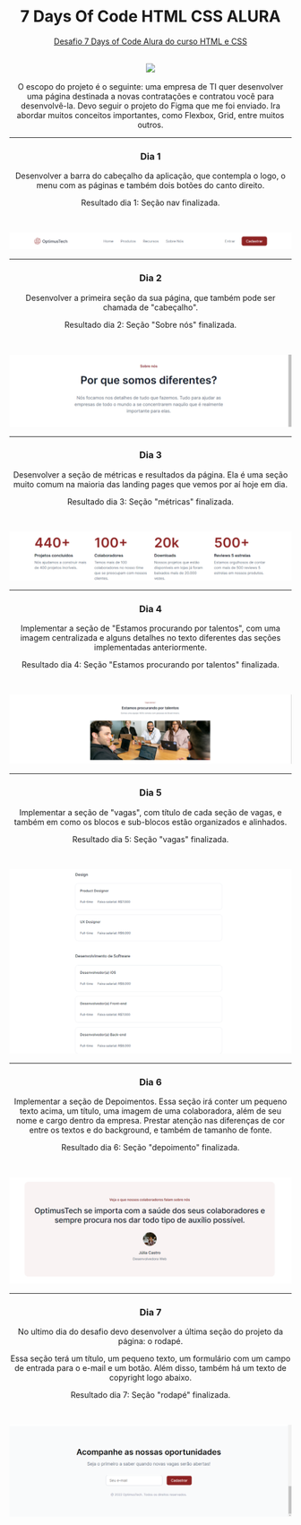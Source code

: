 <div align="center">

# 7 Days Of Code HTML CSS ALURA

[Desafio 7 Days of Code Alura do curso HTML e CSS](https://7daysofcode.io/matricula/html-css)

<br>

<img src="https://skillicons.dev/icons?i=html,css,vscode,git,github,figma" />

<br>

O escopo do projeto é o seguinte: uma empresa de TI quer desenvolver uma página destinada a novas contratações e contratou você para desenvolvê-la. Devo seguir o projeto do Figma que me foi enviado. Ira abordar muitos conceitos importantes, como Flexbox, Grid, entre muitos outros.

---

### Dia 1

Desenvolver a barra do cabeçalho da aplicação, que contempla o logo, o menu com as páginas e também dois botões do canto direito.

Resultado dia 1: Seção nav finalizada.

<br>

![](/images/readme-images/resultado-dia1.png)

---

### Dia 2

Desenvolver a primeira seção da sua página, que também pode ser chamada de "cabeçalho".

Resultado dia 2: Seção "Sobre nós" finalizada.

<br>

![](/images/readme-images/resultado-dia2.png)

---

### Dia 3

Desenvolver a seção de métricas e resultados da página. Ela é uma seção muito comum na maioria das landing pages que vemos por aí hoje em dia.

Resultado dia 3: Seção "métricas" finalizada.

<br>

![](/images/readme-images/resultado-dia3.png)

---

### Dia 4

Implementar a seção de "Estamos procurando por talentos", com uma imagem centralizada e alguns detalhes no texto diferentes das seções implementadas anteriormente.

Resultado dia 4: Seção "Estamos procurando por talentos" finalizada.

<br>

![](/images/readme-images/resultado-dia4.png)

---

### Dia 5

Implementar a seção de "vagas", com título de cada seção de vagas, e também em como os blocos e sub-blocos estão organizados e alinhados.

Resultado dia 5: Seção "vagas" finalizada.

<br>

![](/images/readme-images/resultado-dia5.png)

---

### Dia 6

Implementar a seção de Depoimentos. Essa seção irá conter um pequeno texto acima, um título, uma imagem de uma colaboradora, além de seu nome e cargo dentro da empresa. Prestar atenção nas diferenças de cor entre os textos e do background, e também de tamanho de fonte.

Resultado dia 6: Seção "depoimento" finalizada.

<br>

![](/images/readme-images/resultado-dia6.png)

---

### Dia 7

No ultimo dia do desafio devo desenvolver a última seção do projeto da página: o rodapé.

Essa seção terá um título, um pequeno texto, um formulário com um campo de entrada para o e-mail e um botão. Além disso, também há um texto de copyright logo abaixo.

Resultado dia 7: Seção "rodapé" finalizada.

<br>

![](/images/readme-images/resultado-dia7.png)

</div>
